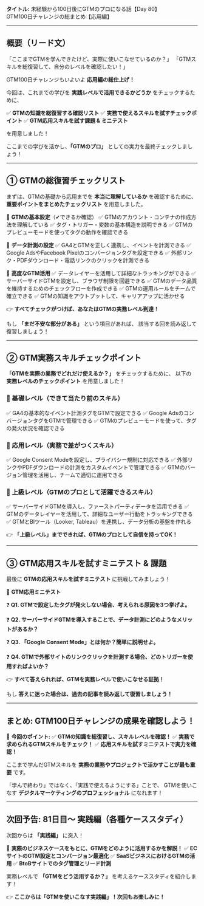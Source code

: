 **タイトル:**
未経験から100日後にGTMのプロになる話【Day 80】\
GTM100日チャレンジの総まとめ【応用編】

---

## **概要（リード文）**

「ここまでGTMを学んできたけど、実際に使いこなせているのか？」
「GTMスキルを総復習して、自分のレベルを確認したい！」

GTM100日チャレンジもいよいよ **応用編の総仕上げ！**

今回は、これまでの学びを **実践レベルで活用できるかどうか** をチェックするために、

✅ **GTMの知識を総復習する確認リスト**
✅ **実務で使えるスキルを試すチェックポイント**
✅ **GTM応用スキルを試す課題 & ミニテスト**

を用意しました！

ここまでの学びを活かし、**「GTMのプロ」** としての実力を最終チェックしましょう！

---

## **① GTMの総復習チェックリスト**

まずは、GTMの基礎から応用までを **本当に理解しているか** を確認するために、
**重要ポイントをまとめたチェックリスト** を用意しました。

📌 **GTMの基本設定**（✔できるか確認）
✅ GTMのアカウント・コンテナの作成方法を理解している
✅ タグ・トリガー・変数の基本構造を説明できる
✅ GTMのプレビューモードを使ってタグの動作を確認できる

📌 **データ計測の設定**
✅ GA4とGTMを正しく連携し、イベントを計測できる
✅ Google AdsやFacebook Pixelのコンバージョンタグを設定できる
✅ 外部リンク・PDFダウンロード・電話リンクのクリックを計測できる

📌 **高度なGTM活用**
✅ データレイヤーを活用して詳細なトラッキングができる
✅ サーバーサイドGTMを設定し、ブラウザ制限を回避できる
✅ GTMのデータ品質を維持するためのチェックフローを作成できる
✅ GTMの運用ルールをチームで確立できる
✅ GTMの知識をアウトプットして、キャリアアップに活かせる

👉 **すべてチェックがつけば、あなたはGTMの実務レベル到達！**

もし **「まだ不安な部分がある」** という項目があれば、
該当する回を読み返して復習しましょう！

---

## **② GTM実務スキルチェックポイント**

**「GTMを実際の業務でどれだけ使えるか？」** をチェックするために、
以下の **実務レベルのチェックポイント** を用意しました！

### **🔹 基礎レベル（できて当たり前のスキル）**
✅ GA4の基本的なイベント計測タグをGTMで設定できる
✅ Google AdsのコンバージョンタグをGTMで管理できる
✅ GTMのプレビューモードを使って、タグの発火状況を確認できる

### **🔹 応用レベル（実務で差がつくスキル）**
✅ Google Consent Modeを設定し、プライバシー規制に対応できる
✅ 外部リンクやPDFダウンロードの計測をカスタムイベントで管理できる
✅ GTMのバージョン管理を活用し、チームで適切に運用できる

### **🔹 上級レベル（GTMのプロとして活躍できるスキル）**
✅ サーバーサイドGTMを導入し、ファーストパーティデータを活用できる
✅ GTMのデータレイヤーを活用して、詳細なユーザー行動をトラッキングできる
✅ GTMとBIツール（Looker, Tableau）を連携し、データ分析の基盤を作れる

👉 **「上級レベル」までできれば、GTMのプロとして自信を持ってOK！**

---

## **③ GTM応用スキルを試すミニテスト & 課題**

最後に **GTMの応用スキルを試すミニテスト** に挑戦してみましょう！

📌 **GTM応用ミニテスト**

❓ **Q1. GTMで設定したタグが発火しない場合、考えられる原因を3つ挙げよ。**

❓ **Q2. サーバーサイドGTMを導入することで、データ計測にどのようなメリットがあるか？**

❓ **Q3. 「Google Consent Mode」とは何か？簡単に説明せよ。**

❓ **Q4. GTMで外部サイトのリンククリックを計測する場合、どのトリガーを使用すればよいか？**

👉 **すべて答えられれば、GTMを実務レベルで使いこなせる証拠！**

もし **答えに迷った場合は、過去の記事を読み返して復習しましょう！**

---

## **まとめ: GTM100日チャレンジの成果を確認しよう！**

📌 **今回のポイント:**
✅ **GTMの知識を総復習し、スキルレベルを確認！**
✅ **実務で求められるGTMスキルをチェック！**
✅ **応用スキルを試すミニテストで実力を確認！**

ここまで学んだGTMスキルを **実際の業務やプロジェクトで活かすことが最も重要** です。

「学んで終わり」ではなく、「実践で使えるようにする」ことで、
GTMを使いこなす **デジタルマーケティングのプロフェッショナル** になれます！

---

## **次回予告: 81日目〜 実践編（各種ケーススタディ）**

次回からは **「実践編」** に突入！

📌 **実際のビジネスケースをもとに、GTMをどのように活用するかを解説！**
✅ **ECサイトのGTM設定とコンバージョン最適化**
✅ **SaaSビジネスにおけるGTMの活用**
✅ **BtoBサイトでのタグ管理とリード計測**

実務レベルで **「GTMをどう活用するか？」** を考えるケーススタディを紹介します！

👉 **ここからは「GTMを使いこなす実践編」！次回もお楽しみに！**